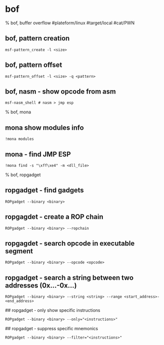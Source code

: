 # bof

% bof, buffer overflow
#plateform/linux #target/local #cat/PWN

## bof, pattern creation
```
msf-pattern_create -l <size>
```

## bof, pattern offset
```
msf-pattern_offset -l <size> -q <pattern>
```

## bof, nasm - show opcode from asm
```
msf-nasm_shell # nasm > jmp esp
```

% bof, mona

## mona show modules info
```
!mona modules
```

## mona - find JMP ESP
```
!mona find -s "\xff\xe4" -m <dll_file>
```

% bof, ropgadget

## ropgadget - find gadgets
```
ROPgadget --binary <binary>
```

## ropgagdet - create a ROP chain
```
ROPgadget --binary <binary> --ropchain
```

## ropgagdet - search opcode in executable segment
```
ROPgadget --binary <binary> --opcode <opcode>
```

## ropgadget - search a string between two addresses (0x...-0x...)
```
ROPgadget --binary <binary> --string <string> --range <start_address>-<end_address>
```

## ropgadget - only show specific instructions
```
ROPgadget --binary <binary> --only="<instructions>"
```

## ropgadget - suppress specific mnemonics
```
ROPgadget --binary <binary> --filter="<instructions>"
```